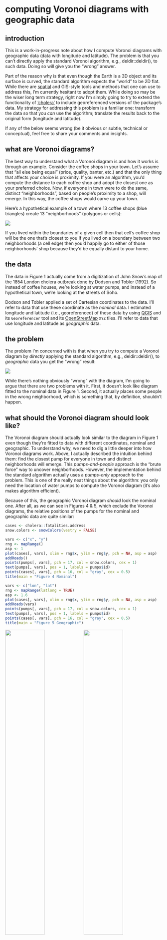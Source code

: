 computing Voronoi diagrams with geographic data
================

## introduction

This is a work-in-progress note about how I compute Voronoi diagrams
with geographic data (data with longitude and latitude). The problem is
that you can’t directly apply the standard Voronoi algorithm, e.g.,
deldir::deldir(), to such data. Doing so will give you the “wrong”
answer.

Part of the reason why is that even though the Earth is a 3D object and
its surface is curved, the standard algorithm expects the “world” to be
2D flat. While there are [spatial](https://rspatial.org/) and GIS-style
tools and methods that one can use to address this, I’m currently
hesitant to adopt them. While doing so may be the wiser long term
strategy, right now I’m simply going to try to extend the functionality
of [‘cholera’](https://github.com/lindbrook/cholera) to include
georeferenced versions of the package’s data. My strategy for addressing
this problem is a familiar one: transform the data so that you *can* use
the algorithm; translate the results back to the original form
(longitude and latitude).

If any of the below seems wrong (be it obvious or subtle, technical or
conceptual), feel free to share your comments and insights.

## what are Voronoi diagrams?

The best way to understand what a Voronoi diagram is and how it works is
through an example. Consider the coffee shops in your town. Let’s assume
that “all else being equal” (price, quality, banter, etc.) and that the
only thing that affects your choice is proximity. If you were an
algorithm, you’d compute the distance to each coffee shop and adopt the
closest one as your preferred choice. Now, if everyone in town were to
do the same, distinct “neighborhoods”, based on people’s proximity to a
shop, will emerge. In this way, the coffee shops would carve up your
town.

Here’s a hypothetical example of a town where 13 coffee shops (blue
triangles) create 13 “neighborhoods” (polygons or cells):

<img src="latlongVoronoi_files/figure-gfm/voronoi-1.png" style="display: block; margin: auto;" />

If you lived within the boundaries of a given cell then that cell’s
coffee shop will be the one that’s closest to you If you lived on a
boundary between two neighborhoods (a cell edge) then you’d happily go
to either of those neighborhoods’ shop because they’d be equally distant
to your home.

## the data

The data in Figure 1 actually come from a digitization of John Snow’s
map of the 1854 London cholera outbreak done by Dodson and Tobler
(1992). So instead of coffee houses, we’re looking at water pumps, and
instead of a hypothetical town, we’re looking at the streets of Soho.

Dodson and Tobler applied a set of Cartesian coordinates to the data.
I’ll refer to data that use these coordinate as the *nominal* data. I
estimated longitude and latitude (i.e., georeferenced) of these data by
using [QGIS](https://qgis.org/) and its `Georeferencer` tool and its
[OpenStreetMap](https://www.openstreetmap.org) `XYZ` tiles. I’ll refer
to data that use longitude and latitude as *geographic* data.

## the problem

The problem I’m concerned with is that when you try to compute a Voronoi
diagram by *directly* applying the standard algorithm, e.g.,
deldir::deldir(), to *geographic* data you get the “wrong” result:

<img src="latlongVoronoi_files/figure-gfm/wrong-1.png" style="display: block; margin: auto;" />

While there’s nothing obviously “wrong” with the diagram, I’m going to
argue that there are two problems with it. First, it doesn’t look like
diagram fitted to the nominal data in Figure 1. Second, it actually
places some people in the wrong neighborhood, which is something that,
by definition, shouldn’t happen.

## what should the Voronoi diagram should look like?

The Voronoi diagram should actually look similar to the diagram in
Figure 1 even though they’re fitted to data with different coordinates,
nominal and geographic. To understand why, we need to dig a little
deeper into how Voronoi diagrams work. Above, I actually described the
intuition behind them: find the closest pump for everyone in town and
distinct neighborhoods will emerge. This *pumps-and-people* approach is
the “brute force” way to uncover neighborhoods. However, the
implementation behind the standard algorithm actually uses a
*pumps-only* approach to the problem. This is one of the really neat
things about the algorithm: you only need the location of water pumps to
compute the Voronoi diagram (it’s also makes algorithm efficient).

Because of this, the geographic Voronoi diagram *should* look the
nominal one. After all, as we can see in Figures 4 & 5, which exclude
the Voronoi diagrams, the relative positions of the pumps for the
nominal and geographic data are quite similar:

``` r
cases <- cholera::fatalities.address
snow.colors <- snowColors(vestry = FALSE)

vars <- c("x", "y")
rng <- mapRange()
asp <- 1
plot(cases[, vars], xlim = rng$x, ylim = rng$y, pch = NA, asp = asp)
addRoads()
points(pumps[, vars], pch = 17, col = snow.colors, cex = 1)
text(pumps[, vars], pos = 1, labels = pumps$id)
points(cases[, vars], pch = 16, col = "gray", cex = 0.5)
title(main = "Figure 4 Nominal")

vars <- c("lon", "lat")
rng <- mapRange(latlong = TRUE)
asp <- 1.6
plot(cases[, vars], xlim = rng$x, ylim = rng$y, pch = NA, asp = asp)
addRoads(vars)
points(pumps[, vars], pch = 17, col = snow.colors, cex = 1)
text(pumps[, vars], pos = 1, labels = pumps$id)
points(cases[, vars], pch = 16, col = "gray", cex = 0.5)
title(main = "Figure 5 Geographic")
```

<img src="latlongVoronoi_files/figure-gfm/nominal_geographic-1.png" width="50%" /><img src="latlongVoronoi_files/figure-gfm/nominal_geographic-2.png" width="50%" />

As a result, the graph should look like this:

<img src="latlongVoronoi_files/figure-gfm/adjusted-1.png" style="display: block; margin: auto;" />

As we’ll see in the next section, that it looks like Figure 1 is no
coincidence.

### “brute force” pumps-and-people method behind the intuition

While it may not be computationally efficient, the value of the “brute
force” *pumps-and-people* approach goes beyond its ability to illustrate
the underlying intuition. For me, its value lies with the fact that it
provides a separate, independent way to compute and validate a Voronoi
diagram

As “proof” of the equivalence of the *pumps-and-people* (intuition) and
the *pumps-only* (implementation) methods, compare the *pumps-only*
diagram in Figure 1 with the illustration of the “brute force” method in
Figure 6:

<img src="latlongVoronoi_files/figure-gfm/euclidean_paths-1.png" style="display: block; margin: auto;" />

I created this graph by placing 20,000 regularly spaced points across
the face of the map. Next, I computed the distance from each point to
the 13 water pumps. Then, I drew a line from each point to its closest
pump (color-coded by pump). What emerges is evidence of equivalence in
the form of a kind of photographic negative or inverse of the pump-only
diagram.

With this tool in hand, I’ll show that the “Unadjusted Geographic” graph
in Figure 2 is “wrong” because it places some people in the wrong
neighborhood, which is something that shouldn’t happen by definition.

## classification error

To show that the diagram in Figure 2 mis-classifies some people, we need
to implement the “brute force” approach for geographic data. To do that
we need a way compute to compute distances between pumps and people
using geographic coordinates. I do so by using the geosphere::distGeo()
function to compute the the geodesic or great circle distance. This is
the distance between geographic coordinates along the curved surface of
the Earth as determined by the WGS84 ellipsoid model.

The key assumption here is that these geodesic distances represent the
“truth on the ground”. As such, they serve as the point of reference to
compare diagrams in Figures 2 and 3. Figures 7 and 8 re-plot those
diagrams and add the independently computed geodesic distances as
color-coded line segments that connect a person to their nearest pump.
Note that in contrast to the “brute force” plot in Figure 6, I’m only
using the 321 unique locations in the data that had at least one
fatality:

``` r
# "brute force" computation of geodesic distance to nearest pump

cases <- cholera::fatalities.address

nearest.pump <- do.call(rbind, lapply(cases$anchor, function(x) {
  p1 <- cases[cases$anchor == x, vars]
  d <- vapply(pumps$id, function(p) {
    p2 <- pumps[pumps$id == p, vars]
    geosphere::distGeo(p1, p2)
  }, numeric(1L))
  nearest <- which.min(d)
  data.frame(case = x, pump = pumps$id[pumps$id == nearest],
    meters = d[nearest])
}))
```

<img src="latlongVoronoi_files/figure-gfm/unadjusted_classification-1.png" style="display: block; margin: auto;" />

<img src="latlongVoronoi_files/figure-gfm/adjusted_classification-1.png" style="display: block; margin: auto;" />

In the “Unadjusted Geographic” graph (Figure 8), you can see
discrepancies between the cells and a person’s closest pump, which by
definition shouidn’t occur. In the “Adjusted Geographic” graph (Figure
9) there are no discrepancies.

## a solution

How does this adjustment in Figure 8 work? I use a familiar strategy: I
transform the data so that I *can* use the standard algorithm; I then
translate the results back to their original form (longitude and
latitude).

First, I transform the geographic coordinates so that they represent
relative rather than absolute positions. I do so by computing the
geodesic distance from an arbitrary point of reference (a “corner of the
map”) to the 13 water pumps. Second, I break down those distances into
its horizontal and vertical components, *meters-North* and *meters-East*
of the reference point. These components, the analogs of latitude and
longitude, serve as our new set of coordinates. The virtues of these new
coordinates is that they are Cartesian coordinates, which the standard
algorithm “expects”, and that they allow us to apply the standard
algorithm and to get the “right” results (Figure 8). Third, I translate
the results, which are the coordinates of the cell vertices, back to
longitude and latitude. To do that, I use data simulation to uncover the
relationship between geodesic distance and longitude, and the
relationship between geodesic distance and latitude. While both
relationships, for Soho at least, could statistically speaking be
summarized with a linear model (OLS), I instead fit both to separate
loess functions. I then use those functions to translate the data back
to longitude and latitude.

## spatial data approach via ‘terra’

Finally, as a sanity check and as additional piece of evidence that I
may be on the right track, I replicate the “Unadjusted” and “Adjusted”
diagrams using the [spatial](https://rspatial.org/) approach employed in
the [‘terra’](https://cran.r-project.org/package=terra) package.

``` r
dat <- cholera::pumps[, c("lon", "lat")]
sv.data <- terra::vect(dat, crs = "+proj=longlat")
v1 <- terra::voronoi(sv.data)

pt1 <- "+proj=lcc +lat_1=51.510 +lat_2=51.516"
pt2 <- "+lat_0=51.513 +lon_0=-0.1367 +units=m"
proj <- paste(pt1, pt2)
sv.proj <- terra::project(sv.data, proj)
v2 <- terra::voronoi(sv.proj)

out1 <- terra::project(v1, "+proj=longlat")
out2 <- terra::project(v2, "+proj=longlat")

plot(out1, xlim = range(cholera::roads$lon), ylim = range(cholera::roads$lat))
addRoads(c("lon", "lat"))
points(cholera::pumps[, c("lon", "lat")])
text(cholera::pumps[, c("lon", "lat")], labels = 1:13, pos = 1)
title(main = "Figure 10 Undjusted Geographic")

plot(out2, xlim = range(cholera::roads$lon), ylim = range(cholera::roads$lat))
addRoads(c("lon", "lat"))
points(cholera::pumps[, c("lon", "lat")])
text(cholera::pumps[, c("lon", "lat")], labels = 1:13, pos = 1)
title(main = "Figure 11 Adjusted Geographic")
```

<img src="latlongVoronoi_files/figure-gfm/terra_data-1.png" alt="Figure 7 Nominal Analog with 'terra' package" width="50%" /><img src="latlongVoronoi_files/figure-gfm/terra_data-2.png" alt="Figure 7 Nominal Analog with 'terra' package" width="50%" />

## appendix: solution

The following walks through the code for the working solution, which can
be found in
[latlongVoronoiC.R](https://github.com/lindbrook/cholera/blob/master/R/latlongVoronoiC.R)

#### four corners

Origin is bottom left; graph is in quadrant I

``` r
origin <- data.frame(lon = min(cholera::roads$lon),
                     lat = min(cholera::roads$lat))
topleft <- data.frame(lon = min(cholera::roads$lon),
                      lat = max(cholera::roads$lat))
bottomright <- data.frame(lon = max(cholera::roads$lon),
                          lat = min(cholera::roads$lat))
topright <- data.frame(lon = max(cholera::roads$lon),
                       lat = max(cholera::roads$lat))
```

#### break down geodesic distance into horizontal and vertical components

Compute geodesic distance from origin to points and decompose

``` r
pump.data <- cholera::pumps

pump.meters <- do.call(rbind, lapply(pump.data$id, function(p) {
  pmp <- pump.data[pump.data$id == p, c("lon", "lat")]
  x.proj <- c(pmp$lon, origin$lat)
  y.proj <- c(origin$lon, pmp$lat)
  m.lon <- geosphere::distGeo(y.proj, pmp)
  m.lat <- geosphere::distGeo(x.proj, pmp)
  data.frame(pump = p, x = m.lon, y = m.lat)
}))
```

#### bounding box of Voronoi diagram

``` r
height <- geosphere::distGeo(origin, topleft)
width <- geosphere::distGeo(origin, bottomright)
bounding.box <- c(0, width, 0, height)
```

#### cell coordinates

Apply deldir::deldir() and extract coordinates of cells, for use with
polygon().

``` r
cells <- voronoiPolygons(pump.meters[, c("x", "y")], rw = bounding.box)
```

#### reshape and reformat into data frame

``` r
cells.df <- do.call(rbind, cells)
cells.lat <- sort(unique(cells.df$y), decreasing = TRUE) # unique latitudes
tmp <- row.names(cells.df)
ids <- do.call(rbind, strsplit(tmp, "[.]"))
cells.df$cell <- as.numeric(ids[, 2])
cells.df$vertex <- as.numeric(ids[, 3])
row.names(cells.df) <- NULL
```

#### translating back to longitude and latitude

To translate the results (the coordinates of Voronoi cells) from
meters-East and meters-North back to longitude and latitude, I use data
simulation to uncover the relationship between geodesic distance and
units of longitude and latitude.

While the measure of geodesic distance I use, geosphere::distGeo(), use
an ellipsoid model of the Earth (WGS 84), the relationship between
meters-North and latitude is perfectly linear for Soho, Westminster
(UK). Nevertheless, I play it conservatively and use a fitted loess
function to translate meters-North to latitude. The details are in the
meterLatitude():

``` r
meterLatitude <- function(cells.df, origin, topleft, delta = 0.000025) {
  lat <- seq(origin$lat, topleft$lat, delta)

  meters.north <- vapply(lat, function(y) {
    geosphere::distGeo(origin, cbind(origin$lon, y))
  }, numeric(1L))

  loess.lat <- stats::loess(lat ~ meters.north,
    control = stats::loess.control(surface = "direct"))

  y.unique <- sort(unique(cells.df$y))

  est.lat <- vapply(y.unique, function(m) {
    stats::predict(loess.lat, newdata = data.frame(meters.north = m))
  }, numeric(1L))

  data.frame(m = y.unique, lat = est.lat)
}
```

East-West (horizontal) distance is a function of how far North or South
(latitude) you are. This means that the relationship between meters-East
and longitude will be nonlinear. While analysis indicates that a fitted
OLS line might be adequate, I fit separate loess functions for each
observed meters-North value. The details are in the meterLatLong():

``` r
meterLatLong <- function(cells.df, origin, topleft, bottomright,
  delta = 0.000025) {

  est.lat <- meterLatitude(cells.df, origin, topleft)

  # uniformly spaced points along x-axis (longitude)
  lon <- seq(origin$lon, bottomright$lon, delta)

  # a set of horizontal distances (East-West) for each estimated latitude
  meters.east <- lapply(est.lat$lat, function(y) {
    y.axis.origin <- cbind(origin$lon, y)
    vapply(lon, function(x) {
      geosphere::distGeo(y.axis.origin, cbind(x, y))
    }, numeric(1L))
  })

  loess.lon <- lapply(meters.east, function(m) {
    dat <- data.frame(lon = lon, m)
    stats::loess(lon ~ m, data = dat,
      control = stats::loess.control(surface = "direct"))
  })

  y.unique <- sort(unique(cells.df$y))

  # estimate longitudes, append estimated latitudes
  est.lonlat <- do.call(rbind, lapply(seq_along(y.unique), function(i) {
    dat <- cells.df[cells.df$y == y.unique[i], ]
    loess.fit <- loess.lon[[i]]
    dat$lon <- vapply(dat$x, function(x) {
      stats::predict(loess.fit, newdata = data.frame(m = x))
    }, numeric(1L))
    dat$lat <- est.lat[est.lat$m == y.unique[i], "lat"]
    dat
  }))

  est.lonlat[order(est.lonlat$cell, est.lonlat$vertex), ]
}
```

The code below shows the data that translates the coordinates for the
cell for pump 1 from meters-East and meters-North to longitude and
latitude.

``` r
est.lonlat <- meterLatLong(cells.df, origin, topleft, bottomright)
longlat <- split(est.lonlat, est.lonlat$cell)
```

``` r
longlat[[1]]
```

    ##          x        y cell vertex        lon      lat
    ## 1 343.3471 826.3265    1      1 -0.1388176 51.51670
    ## 2   0.0000 826.3265    1      2 -0.1437639 51.51670
    ## 3   0.0000 703.0100    1      3 -0.1437639 51.51559
    ## 4 373.7472 707.5590    1      4 -0.1383798 51.51563
